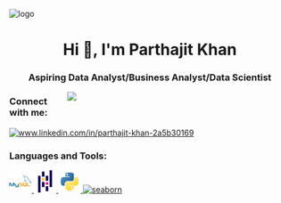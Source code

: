![logo](https://github.com/Parthajitkhan1234/Data_Analysis_Projects/blob/main/Gitbanner.png)
<h1 align="center">Hi 👋, I'm Parthajit Khan</h1>
<h3 align="center">Aspiring Data Analyst/Business Analyst/Data Scientist</h3>

<img align="right" width="400" src="https://cdn.sanity.io/images/tlr8oxjg/production/e0dc56410b049aac1991a9adfaff6a2948149df0-1456x816.png?w=3840&q=100&fit=clip&auto=format">

<h3 align="left">Connect with me:</h3>
<p align="left">
<a href="https://linkedin.com/in/www.linkedin.com/in/parthajit-khan-2a5b30169" target="blank"><img align="center" src="https://raw.githubusercontent.com/rahuldkjain/github-profile-readme-generator/master/src/images/icons/Social/linked-in-alt.svg" alt="www.linkedin.com/in/parthajit-khan-2a5b30169" height="30" width="40" /></a>
</p>

<h3 align="left">Languages and Tools:</h3>
<p align="left"> <a href="https://www.mysql.com/" target="_blank" rel="noreferrer"> <img src="https://raw.githubusercontent.com/devicons/devicon/master/icons/mysql/mysql-original-wordmark.svg" alt="mysql" width="40" height="40"/> </a> <a href="https://pandas.pydata.org/" target="_blank" rel="noreferrer"> <img src="https://raw.githubusercontent.com/devicons/devicon/2ae2a900d2f041da66e950e4d48052658d850630/icons/pandas/pandas-original.svg" alt="pandas" width="40" height="40"/> </a> <a href="https://www.python.org" target="_blank" rel="noreferrer"> <img src="https://raw.githubusercontent.com/devicons/devicon/master/icons/python/python-original.svg" alt="python" width="40" height="40"/> </a> <a href="https://seaborn.pydata.org/" target="_blank" rel="noreferrer"> <img src="https://seaborn.pydata.org/_images/logo-mark-lightbg.svg" alt="seaborn" width="40" height="40"/> </a> </p>


